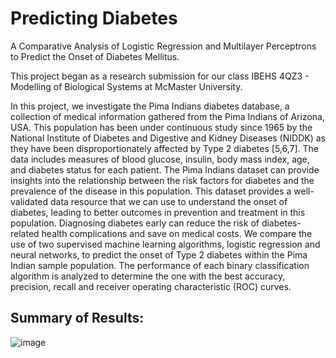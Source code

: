 # Predicting Diabetes
A Comparative Analysis of Logistic Regression and Multilayer Perceptrons to Predict the Onset of Diabetes Mellitus.

This project began as a research submission for our class IBEHS 4QZ3 - Modelling of Biological Systems at McMaster University. 

In this project, we investigate the Pima Indians diabetes database, a collection of medical information gathered from the Pima Indians of Arizona, USA. This population has been under continuous study since 1965 by the National Institute of Diabetes and Digestive and Kidney Diseases (NIDDK) as they have been disproportionately affected by Type 2 diabetes [5,6,7]. The data includes measures of blood glucose, insulin, body mass index, age, and diabetes status for each patient. The Pima Indians dataset can provide insights into the relationship between the risk factors for diabetes and the prevalence of the disease in this population. This dataset provides a well-validated data resource that we can use to understand the onset of diabetes, leading to better outcomes in prevention and treatment in this population. Diagnosing diabetes early can reduce the risk of diabetes-related health complications and save on medical costs. We compare the use of two supervised machine learning algorithms, logistic regression and neural networks, to predict the onset of Type 2 diabetes within the Pima Indian sample population. The performance of each binary classification algorithm is analyzed to determine the one with the best accuracy, precision, recall and receiver operating characteristic (ROC) curves.

## Summary of Results:

![image](https://github.com/justinprez/predicting-diabetes/assets/37851186/001b1839-9412-4b29-b0ff-b04a806dd469)

